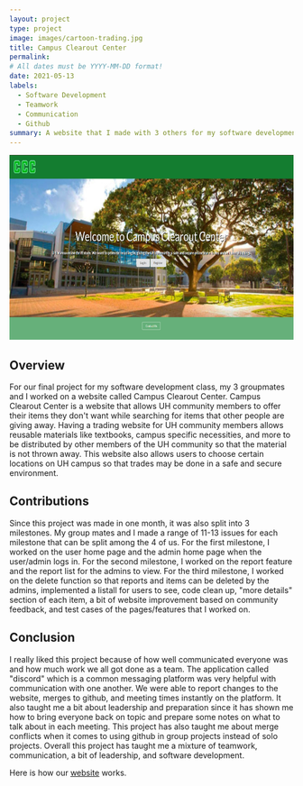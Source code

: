 ```yaml
---
layout: project
type: project
image: images/cartoon-trading.jpg
title: Campus Clearout Center
permalink: 
# All dates must be YYYY-MM-DD format!
date: 2021-05-13
labels:
  - Software Development
  - Teamwork
  - Communication
  - Github
summary: A website that I made with 3 others for my software development class
---
```


<img class="database image" style="width:700px;height:328px;" src="../images/project-home-page.png">

## Overview
For our final project for my software development class, my 3 groupmates and I worked on a website called Campus Clearout Center. Campus Clearout Center is a website that allows UH community members to offer their items they don't want while searching for items that other people are giving away. Having a trading website for UH community members allows reusable materials like textbooks, campus specific necessities, and more to be distributed by other members of the UH community so that the material is not thrown away. This website also allows users to choose certain locations on UH campus so that trades may be done in a safe and secure environment. 

## Contributions
Since this project was made in one month, it was also split into 3 milestones. My group mates and I made a range of 11-13 issues for each milestone that can be split among the 4 of us. For the first milestone, I worked on the user home page and the admin home page when the user/admin logs in. For the second milestone, I worked on the report feature and the report list for the admins to view. For the third milestone, I worked on the delete function so that reports and items can be deleted by the admins, implemented a listall for users to see, code clean up, "more details" section of each item, a bit of website improvement based on community feedback,  and test cases of the pages/features that I worked on. 

## Conclusion
I really liked this project because of how well communicated everyone was and how much work we all got done as a team. The application called "discord" which is a common messaging platform was very helpful with communication with one another. We were able to report changes to the website, merges to github, and meeting times instantly on the platform. It also taught me a bit about leadership and preparation since it has shown me how to bring everyone back on topic and prepare some notes on what to talk about in each meeting. This project has also taught me about merge conflicts when it comes to using github in group projects instead of solo projects. Overall this project has taught me a mixture of teamwork, communication, a bit of leadership, and software development.

Here is how our [website](https://campus-clearout-center.github.io/) works.
